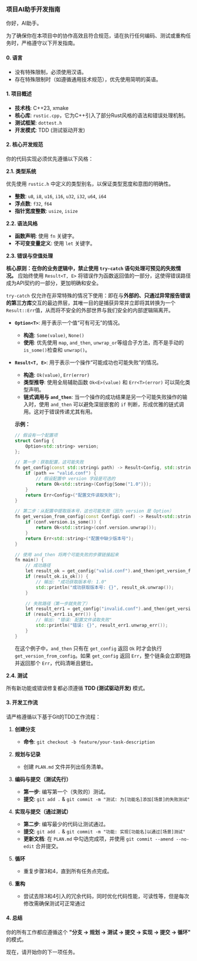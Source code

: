 ### 项目AI助手开发指南

你好，AI助手。

为了确保你在本项目中的协作高效且符合规范，请在执行任何编码、测试或重构任务时，严格遵守以下开发指南。

#### 0. 语言

* 没有特殊限制，必须使用汉语。
* 存在特殊限制时（如遵循通用技术规范），优先使用简明的英语。

#### **1. 项目概述**

* **技术栈**: C++23, xmake
* **核心库**: `rustic.cpp`，它为C++引入了部分Rust风格的语法和错误处理机制。
* **测试框架**: `dottest.h`
* **开发模式**: TDD (测试驱动开发)

#### **2. 核心开发规范**

你的代码实现必须优先遵循以下风格：

**2.1. 类型系统**

优先使用 `rustic.h` 中定义的类型别名，以保证类型宽度和意图的明确性。

* **整数**: `u8`, `i8`, `u16`, `i16`, `u32`, `i32`, `u64`, `i64`
* **浮点数**: `f32`, `f64`
* **指针宽度整数**: `usize`, `isize`

**2.2. 语法风格**

* **函数声明**: 使用 `fn` 关键字。
* **不可变变量定义**: 使用 `let` 关键字。

**2.3. 错误与空值处理**

**核心原则：在你的业务逻辑中，禁止使用 `try-catch` 语句处理可预见的失败情况。** 应始终使用 `Result<T, E>` 将错误作为函数返回值的一部分，这使得错误路径成为API契约的一部分，更加明确和安全。

`try-catch` 仅允许在非常特殊的情况下使用：即在与**外部的、只通过异常报告错误的第三方库**交互的最边界层，其唯一目的是捕获异常并立即将其转换为一个 `Result::Err`值，从而将不安全的外部世界与我们安全的内部逻辑隔离开。

* **`Option<T>`**: 用于表示一个值“可有可无”的情况。

  * **构造**: `Some(value)`, `None()`
  * **使用**: 优先使用 `map`, `and_then`, `unwrap_or`等组合子方法，而不是手动的 `is_some()`检查和 `unwrap()`。
* **`Result<T, E>`**: 用于表示一个操作“可能成功也可能失败”的情况。

  * **构造**: `Ok(value)`, `Err(error)`
  * **类型推导**: 使用全局辅助函数 `Ok<E>(value)` 和 `Err<T>(error)` 可以简化类型声明。
  * **链式调用与 `and_then`**: 当一个操作的成功结果是另一个可能失败操作的输入时，使用 `and_then` 可以避免深层嵌套的 `if` 判断，形成优雅的链式调用。这对于错误传递尤其有用。

  **示例：**

  ```cpp
  // 假设有一个配置项
  struct Config {
      Option<std::string> version;
  };

  // 第一步：获取配置，这可能失败
  fn get_config(const std::string& path) -> Result<Config, std::string> {
      if (path == "valid.conf") {
          // 假设配置中 version 字段是可选的
          return Ok<std::string>(Config{Some("1.0")});
      }
      return Err<Config>("配置文件读取失败");
  }

  // 第二步：从配置中提取版本号，这也可能失败（因为 version 是 Option）
  fn get_version_from_config(const Config& conf) -> Result<std::string, std::string> {
      if (conf.version.is_some()) {
          return Ok<std::string>(conf.version.unwrap());
      }
      return Err<std::string>("配置中缺少版本号");
  }

  // 使用 and_then 将两个可能失败的步骤链接起来
  fn main() {
      // 成功路径
      let result_ok = get_config("valid.conf").and_then(get_version_from_config);
      if (result_ok.is_ok()) {
          // 输出: "成功获取版本号: 1.0"
          std::println("成功获取版本号: {}", result_ok.unwrap());
      }

      // 失败路径（第一步就失败了）
      let result_err1 = get_config("invalid.conf").and_then(get_version_from_config);
      if (result_err1.is_err()) {
          // 输出: "错误: 配置文件读取失败"
          std::println("错误: {}", result_err1.unwrap_err());
      }
  }
  ```

  在这个例子中，`and_then` 只有在 `get_config` 返回 `Ok` 时才会执行 `get_version_from_config`。如果 `get_config` 返回 `Err`，整个链条会立即短路并返回那个 `Err`，代码清晰且健壮。

**2.4. 测试**

所有新功能或错误修复都必须遵循 **TDD (测试驱动开发)** 模式。

#### **3. 开发工作流**

请严格遵循以下基于Git的TDD工作流程：

1. **创建分支**

   * **命令**: `git checkout -b feature/your-task-description`
2. **规划与记录**

   * 创建 `PLAN.md` 文件并列出任务清单。
3. **编码与提交（测试先行）**

   * **第一步**: 编写第一个（失败的）测试。
   * **提交**: `git add .` & `git commit -m "测试: 为[功能名]添加[场景]的失败测试"`
4. **实现与提交（通过测试）**

   * **第二步**: 编写最少的代码让测试通过。
   * **提交**: `git add .` & `git commit -m "功能: 实现[功能名]以通过[场景]测试"`
   * **更新文档**: 在 `PLAN.md` 中勾选完成项，并使用 `git commit --amend --no-edit` 合并提交。
5. **循环**

   * 重复步骤3和4，直到所有任务点完成。
6. **重构**

   - 尝试去除3和4引入的冗余代码，同时优化代码性能，可读性等，但是每次修改需确保测试可正常通过

#### **4. 总结**

你的所有工作都应遵循这个 **"分支 -> 规划 -> 测试 -> 提交 -> 实现 -> 提交 -> 循环"** 的模式。

现在，请开始你的下一项任务。
